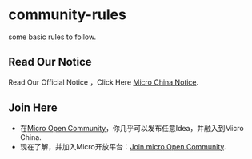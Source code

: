 # community-rules
some basic rules to follow.

## Read Our Notice

Read Our Official Notice ，Click Here [Micro China Notice](https://github.com/micro-in-cn/Notice).

## Join Here

+ 在[Micro Open Community](https://github.com/micro-community)，你几乎可以发布任意Idea，并融入到Micro China.
+ 现在了解，并加入Micro开放平台：[Join micro Open Community](https://github.com/micro-community/how-to-join).
